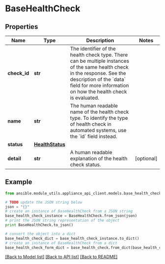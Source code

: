 # BaseHealthCheck


## Properties
Name | Type | Description | Notes
------------ | ------------- | ------------- | -------------
**check_id** | **str** | The identifier of the health check type. There can be multiple instances of the same health check in the response.  See the description of the &#x60;data&#x60; field for more information on how the health check is evaluated.  | 
**name** | **str** | The human readable name of the health check type. To identify the type of health check in automated systems, use the &#x60;id&#x60; field instead.  | 
**status** | [**HealthStatus**](HealthStatus.md) |  | 
**detail** | **str** | A human readable explanation of the health check status.  | [optional] 

## Example

```python
from ansible.module_utils.appliance_api_client.models.base_health_check import BaseHealthCheck

# TODO update the JSON string below
json = "{}"
# create an instance of BaseHealthCheck from a JSON string
base_health_check_instance = BaseHealthCheck.from_json(json)
# print the JSON string representation of the object
print BaseHealthCheck.to_json()

# convert the object into a dict
base_health_check_dict = base_health_check_instance.to_dict()
# create an instance of BaseHealthCheck from a dict
base_health_check_form_dict = base_health_check.from_dict(base_health_check_dict)
```
[[Back to Model list]](../README.md#documentation-for-models) [[Back to API list]](../README.md#documentation-for-api-endpoints) [[Back to README]](../README.md)


